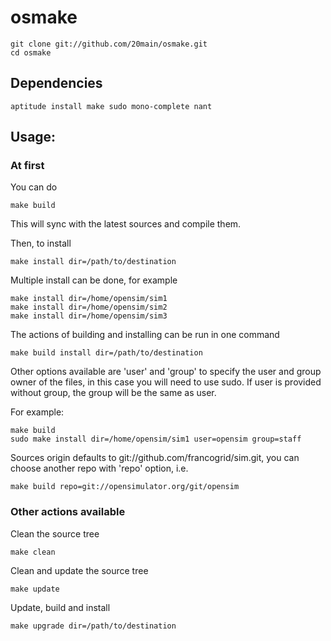 # osmake

	git clone git://github.com/20main/osmake.git
	cd osmake

## Dependencies

	aptitude install make sudo mono-complete nant

## Usage:

### At first

You can do

	make build

This will sync with the latest sources and compile them.

Then, to install

	make install dir=/path/to/destination

Multiple install can be done, for example

	make install dir=/home/opensim/sim1
    make install dir=/home/opensim/sim2
    make install dir=/home/opensim/sim3

The actions of building and installing can be run in one command

	make build install dir=/path/to/destination

Other options available are 'user' and 'group' to specify the user and group owner of the files, in this case you will need to use sudo.
If user is provided without group, the group will be the same as user.

For example:

	make build
	sudo make install dir=/home/opensim/sim1 user=opensim group=staff

Sources origin defaults to git://github.com/francogrid/sim.git, you can choose another repo with 'repo' option, i.e.

	make build repo=git://opensimulator.org/git/opensim

### Other actions available

Clean the source tree

	make clean

Clean and update the source tree

	make update

Update, build and install

	make upgrade dir=/path/to/destination

